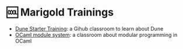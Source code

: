 # 🆒 Marigold Trainings

* [Dune Starter Training](https://classroom.github.com/a/XpenKOv6): a Gihub classroom to learn about Dune
* [OCaml module system](https://classroom.github.com/a/RKPZzgUV): a classroom about modular programming in OCaml
